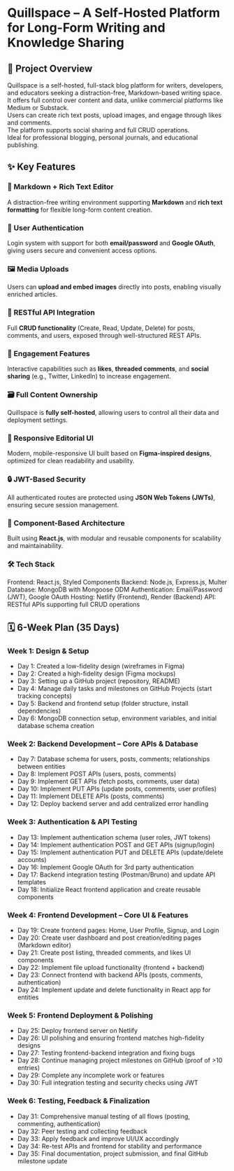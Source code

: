 # Quillspace – A Self-Hosted Platform for Long-Form Writing and Knowledge Sharing

## 📌 Project Overview
Quillspace is a self-hosted, full-stack blog platform for writers, developers, and educators seeking a distraction-free, Markdown-based writing space.  
It offers full control over content and data, unlike commercial platforms like Medium or Substack.  
Users can create rich text posts, upload images, and engage through likes and comments.  
The platform supports social sharing and full CRUD operations.  
Ideal for professional blogging, personal journals, and educational publishing.


## ✨ Key Features

### 📝 Markdown + Rich Text Editor  
A distraction-free writing environment supporting **Markdown** and **rich text formatting** for flexible long-form content creation.

### 🔐 User Authentication  
Login system with support for both **email/password** and **Google OAuth**, giving users secure and convenient access options.

### 🖼️ Media Uploads  
Users can **upload and embed images** directly into posts, enabling visually enriched articles.

### 🔁 RESTful API Integration  
Full **CRUD functionality** (Create, Read, Update, Delete) for posts, comments, and users, exposed through well-structured REST APIs.

### 💬 Engagement Features  
Interactive capabilities such as **likes**, **threaded comments**, and **social sharing** (e.g., Twitter, LinkedIn) to increase engagement.

### 🗃️ Full Content Ownership  
Quillspace is **fully self-hosted**, allowing users to control all their data and deployment settings.

### 📱 Responsive Editorial UI  
Modern, mobile-responsive UI built based on **Figma-inspired designs**, optimized for clean readability and usability.

### 🔒 JWT-Based Security  
All authenticated routes are protected using **JSON Web Tokens (JWTs)**, ensuring secure session management.

### 📂 Component-Based Architecture  
Built using **React.js**, with modular and reusable components for scalability and maintainability.


### 🛠️ Tech Stack

Frontend: React.js, Styled Components
Backend: Node.js, Express.js, Multer
Database: MongoDB with Mongoose ODM
Authentication: Email/Password (JWT), Google OAuth
Hosting: Netlify (Frontend), Render (Backend)
API: RESTful APIs supporting full CRUD operations 


## 🗓️ 6-Week Plan (35 Days)

### Week 1: Design & Setup  
- Day 1: Created a low-fidelity design (wireframes in Figma)  
- Day 2: Created a high-fidelity design (Figma mockups)  
- Day 3: Setting up a GitHub project (repository, README)  
- Day 4: Manage daily tasks and milestones on GitHub Projects (start tracking concepts)  
- Day 5: Backend and frontend setup (folder structure, install dependencies)  
- Day 6: MongoDB connection setup, environment variables, and initial database schema creation  

### Week 2: Backend Development – Core APIs & Database  
- Day 7: Database schema for users, posts, comments; relationships between entities  
- Day 8: Implement POST APIs (users, posts, comments)  
- Day 9: Implement GET APIs (fetch posts, comments, user data)  
- Day 10: Implement PUT APIs (update posts, comments, user profiles)  
- Day 11: Implement DELETE APIs (posts, comments)  
- Day 12: Deploy backend server and add centralized error handling  

### Week 3: Authentication & API Testing  
- Day 13: Implement authentication schema (user roles, JWT tokens)  
- Day 14: Implement authentication POST and GET APIs (signup/login)  
- Day 15: Implement authentication PUT and DELETE APIs (update/delete accounts)  
- Day 16: Implement Google OAuth for 3rd party authentication  
- Day 17: Backend integration testing (Postman/Bruno) and update API templates  
- Day 18: Initialize React frontend application and create reusable components  

### Week 4: Frontend Development – Core UI & Features  
- Day 19: Create frontend pages: Home, User Profile, Signup, and Login  
- Day 20: Create user dashboard and post creation/editing pages (Markdown editor)  
- Day 21: Create post listing, threaded comments, and likes UI components  
- Day 22: Implement file upload functionality (frontend + backend)  
- Day 23: Connect frontend with backend APIs (posts, comments, authentication)  
- Day 24: Implement update and delete functionality in React app for entities  

### Week 5: Frontend Deployment & Polishing  
- Day 25: Deploy frontend server on Netlify  
- Day 26: UI polishing and ensuring frontend matches high-fidelity designs  
- Day 27: Testing frontend-backend integration and fixing bugs  
- Day 28: Continue managing project milestones on GitHub (proof of >10 entries)  
- Day 29: Complete any incomplete work or features  
- Day 30: Full integration testing and security checks using JWT  

### Week 6: Testing, Feedback & Finalization  
- Day 31: Comprehensive manual testing of all flows (posting, commenting, authentication)  
- Day 32: Peer testing and collecting feedback  
- Day 33: Apply feedback and improve UI/UX accordingly  
- Day 34: Re-test APIs and frontend for stability and performance  
- Day 35: Final documentation, project submission, and final GitHub milestone update  

